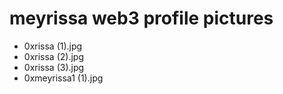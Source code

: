 # meyrissa web3 profile pictures
- 0xrissa (1).jpg
- 0xrissa (2).jpg
- 0xrissa (3).jpg
- 0xmeyrissa1 (1).jpg
